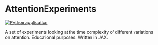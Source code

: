 # AttentionExperiments
[![Python application](https://github.com/s-maddrellmander/AttentionExperiments/actions/workflows/main.yml/badge.svg)](https://github.com/s-maddrellmander/AttentionExperiments/actions/workflows/main.yml)


A set of experiments looking at the time complexity of different variations on attention. Educational purposes. Written in JAX.
